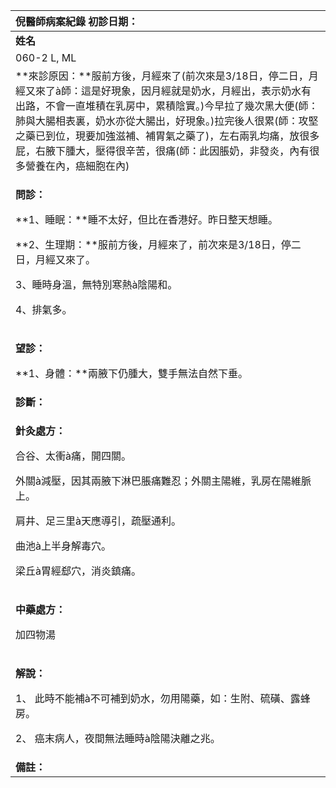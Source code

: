 ﻿|**倪醫師病案紀錄**     初診日期：|
| :- |
|**姓名**|**性別**|**年齡及體型**|**來診日期**|
|060-2 L, ML|F|50+ 瘦小|2008/3/28|
|**來診原因：**服前方後，月經來了(前次來是3/18日，停二日，月經又來了à師：這是好現象，因月經就是奶水，月經出，表示奶水有出路，不會一直堆積在乳房中，累積陰實。)今早拉了幾次黑大便(師：肺與大腸相表裏，奶水亦從大腸出，好現象。)拉完後人很累(師：攻堅之藥已到位，現要加強滋補、補胃氣之藥了)，左右兩乳均痛，放很多屁，右腋下腫大，壓得很辛苦，很痛(師：此因脹奶，非發炎，內有很多營養在內，癌細胞在內) |
|<p>**問診：**</p><p>**1、睡眠：**睡不太好，但比在香港好。昨日整天想睡。</p><p>**2、生理期：**服前方後，月經來了，前次來是3/18日，停二日，月經又來了。</p><p>3、睡時身溫，無特別寒熱à陰陽和。</p><p>4、排氣多。</p>|
|<p>**望診：**</p><p>**1、身體：**兩腋下仍腫大，雙手無法自然下垂。</p>|
|**診斷：**|
|<p>**針灸處方：**</p><p>合谷、太衝à痛，開四關。</p><p>外關à減壓，因其兩腋下淋巴脹痛難忍；外關主陽維，乳房在陽維脈上。</p><p>肩井、足三里à天應導引，疏壓通利。</p><p>曲池à上半身解毒穴。</p><p>梁丘à胃經郄穴，消炎鎮痛。</p>|
|<p>**中藥處方：**</p><p>加四物湯</p>|
|<p>**解說：**</p><p>1、 此時不能補à不可補到奶水，勿用陽藥，如：生附、硫磺、露蜂房。</p><p>2、 癌末病人，夜間無法睡時à陰陽決離之兆。</p>|
|**備註：**|

